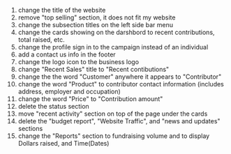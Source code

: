 1. change the title of the website
2. remove "top selling" section, it does not fit my website
3. change the subsection titles on the left side bar menu
4. change the cards showing on the darshbord to recent contributions, total raised, etc.
5. change the profile sign in to the campaign instead of an individual
6. add a contact us info in the footer
7. change the logo icon to the business logo
8. change "Recent Sales" title to "Recent contibutions"
9. change the the word "Customer" anywhere it appears to "Contributor" 
10. change the word "Product" to contributor contact information (includes address, employer and occupation)
11. change the word "Price" to "Contribution amount"
12. delete the status section
13. move "recent activity" section on top of the page under the cards
14. delete the "budget report", "Website Traffic", and "news and updates" sections
15. change the "Reports" section to fundraising volume and to display Dollars raised, and Time(Dates)
